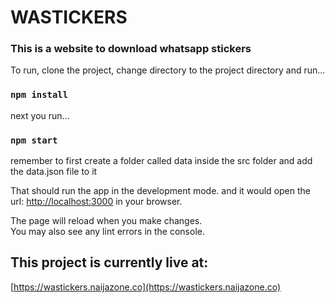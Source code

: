# WASTICKERS

### This is a website to download whatsapp stickers


To run, clone the project, change directory to the project directory and run... 

### `npm install`
next you run...
### `npm start`

remember to first create a folder called data inside the src folder and add the data.json file to it

That should run the app in the development mode. and it would open the url: [http://localhost:3000](http://localhost:3000) in your browser.

The page will reload when you make changes.\
You may also see any lint errors in the console.

## This project is currently live at: 

[https://wastickers.naijazone.co](https://wastickers.naijazone.co)